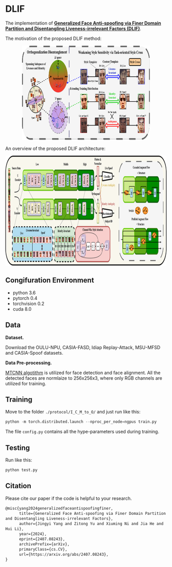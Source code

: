 # DLIF
The implementation of [**Generalized Face Anti-spoofing via Finer Domain Partition and Disentangling Liveness-irrelevant Factors (DLIF)**](https://arxiv.org/abs/2407.08243).

The motivation of the proposed DLIF method:
<div align=center>
<img src="https://github.com/yjyddq/DLIF/blob/main/assets/Motivation.pdf" width="400" height="296" />
</div>

An overview of the proposed DLIF architecture:

<div align=center>
<img src="https://github.com/yjyddq/DLIF/blob/main/assets/architecture.pdf" width="700" height="345" />
</div>

## Congifuration Environment
- python 3.6 
- pytorch 0.4 
- torchvision 0.2
- cuda 8.0

## Data

**Dataset.** 

Download the OULU-NPU, CASIA-FASD, Idiap Replay-Attack, MSU-MFSD and CASIA-Spoof datasets.

**Data Pre-processing.** 

[MTCNN algotithm](https://github.com/YYuanAnyVision/mxnet_mtcnn_face_detection) is utilized for face detection and face alignment. All the detected faces are normlaize to 256x256x3, where only RGB channels are utilized for training. 


## Training

Move to the folder `./protocol/I_C_M_to_O/` and just run like this:
```python
python -m torch.distributed.launch --nproc_per_node=ngpus train.py
```

The file `config.py` contains all the hype-parameters used during training.

## Testing

Run like this:
```python
python test.py
```

## Citation
Please cite our paper if the code is helpful to your research.
```
@misc{yang2024generalizedfaceantispoofingfiner,
      title={Generalized Face Anti-spoofing via Finer Domain Partition and Disentangling Liveness-irrelevant Factors}, 
      author={Jingyi Yang and Zitong Yu and Xiuming Ni and Jia He and Hui Li},
      year={2024},
      eprint={2407.08243},
      archivePrefix={arXiv},
      primaryClass={cs.CV},
      url={https://arxiv.org/abs/2407.08243}, 
}
```
